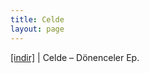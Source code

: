 ```yaml
---
title: Celde
layout: page
---
```


<a href="https://cloud.mail.ru/public/3700985eef81/Celde%20-%20D%C3%B6nenceler%20E.P" target="_blank">[indir]</a> | Celde &#8211; Dönenceler Ep.